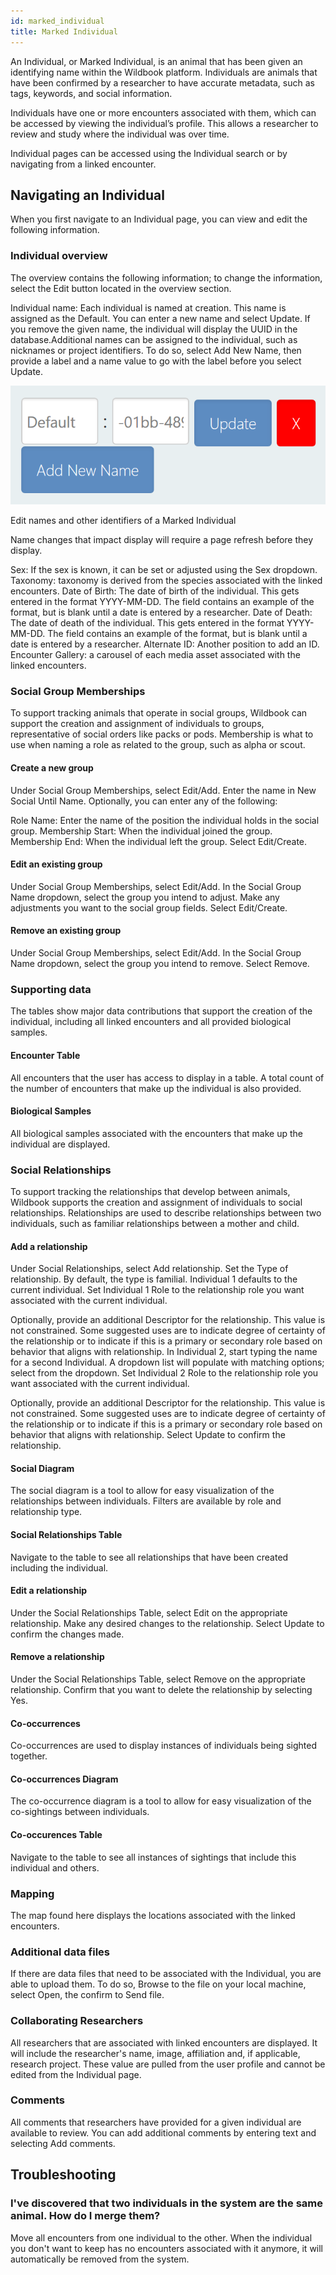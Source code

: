 ```yaml
---
id: marked_individual
title: Marked Individual
---
```


An Individual, or Marked Individual, is an animal that has been given an identifying name within the Wildbook platform. Individuals are animals that have been confirmed by a researcher to have accurate metadata, such as tags, keywords, and social information.

Individuals have one or more encounters associated with them, which can be accessed by viewing the individual’s profile. This allows a researcher to review and study where the individual was over time.

Individual pages can be accessed using the Individual search or by navigating from a linked encounter.

## Navigating an Individual

When you first navigate to an Individual page, you can view and edit the following information.

### Individual overview

The overview contains the following information; to change the information, select the Edit button located in the overview section.

Individual name: Each individual is named at creation. This name is assigned as the Default. You can enter a new name and select Update. If you remove the given name, the individual will display the UUID in the database.Additional names can be assigned to the individual, such as nicknames or project identifiers. To do so, select Add New Name, then provide a label and a name value to go with the label before you select Update.

![individual name form](../../static/img/marked_individual_1.png)

Edit names and other identifiers of a Marked Individual

Name changes that impact display will require a page refresh before they display.

Sex: If the sex is known, it can be set or adjusted using the Sex dropdown.
Taxonomy: taxonomy is derived from the species associated with the linked encounters.
Date of Birth: The date of birth of the individual. This gets entered in the format YYYY-MM-DD. The field contains an example of the format, but is blank until a date is entered by a researcher.
Date of Death: The date of death of the individual. This gets entered in the format YYYY-MM-DD. The field contains an example of the format, but is blank until a date is entered by a researcher.
Alternate ID: Another position to add an ID.
Encounter Gallery: a carousel of each media asset associated with the linked encounters.

### Social Group Memberships

To support tracking animals that operate in social groups, Wildbook can support the creation and assignment of individuals to groups, representative of social orders like packs or pods. Membership is what to use when naming a role as related to the group, such as alpha or scout.

#### Create a new group

Under Social Group Memberships, select Edit/Add.
Enter the name in New Social Until Name.
Optionally, you can enter any of the following:

Role Name: Enter the name of the position the individual holds in the social group.
Membership Start: When the individual joined the group.
Membership End: When the individual left the group.
Select Edit/Create.

#### Edit an existing group

Under Social Group Memberships, select Edit/Add.
In the Social Group Name dropdown, select the group you intend to adjust.
Make any adjustments you want to the social group fields.
Select Edit/Create.

#### Remove an existing group

Under Social Group Memberships, select Edit/Add.
In the Social Group Name dropdown, select the group you intend to remove.
Select Remove.

### Supporting data

The tables show major data contributions that support the creation of the individual, including all linked encounters and all provided biological samples.

#### Encounter Table

All encounters that the user has access to display in a table. A total count of the number of encounters that make up the individual is also provided.

#### Biological Samples

All biological samples associated with the encounters that make up the individual are displayed.

### Social Relationships

To support tracking the relationships that develop between animals, Wildbook supports the creation and assignment of individuals to social relationships. Relationships are used to describe relationships between two individuals, such as familiar relationships between a mother and child.

#### Add a relationship

Under Social Relationships, select Add relationship.
Set the Type of relationship. By default, the type is familial.
Individual 1 defaults to the current individual.
Set Individual 1 Role to the relationship role you want associated with the current individual.

Optionally, provide an additional Descriptor for the relationship. This value is not constrained. Some suggested uses are to indicate degree of certainty of the relationship or to indicate if this is a primary or secondary role based on behavior that aligns with relationship.
In Individual 2, start typing the name for a second Individual. A dropdown list will populate with matching options; select from the dropdown.
Set Individual 2 Role to the relationship role you want associated with the current individual.

Optionally, provide an additional Descriptor for the relationship. This value is not constrained. Some suggested uses are to indicate degree of certainty of the relationship or to indicate if this is a primary or secondary role based on behavior that aligns with relationship.
Select Update to confirm the relationship.

#### Social Diagram

The social diagram is a tool to allow for easy visualization of the relationships between individuals. Filters are available by role and relationship type.

#### Social Relationships Table

Navigate to the table to see all relationships that have been created including the individual.

#### Edit a relationship

Under the Social Relationships Table, select Edit on the appropriate relationship.
Make any desired changes to the relationship.
Select Update to confirm the changes made.

#### Remove a relationship

Under the Social Relationships Table, select Remove on the appropriate relationship.
Confirm that you want to delete the relationship by selecting Yes.

#### Co-occurrences

Co-occurrences are used to display instances of individuals being sighted together.

#### Co-occurrences Diagram

The co-occurrence diagram is a tool to allow for easy visualization of the co-sightings between individuals.

#### Co-occurences Table

Navigate to the table to see all instances of sightings that include this individual and others.

### Mapping

The map found here displays the locations associated with the linked encounters.

### Additional data files

If there are data files that need to be associated with the Individual, you are able to upload them. To do so, Browse to the file on your local machine, select Open, the confirm to Send file.

### Collaborating Researchers

All researchers that are associated with linked encounters are displayed. It will include the researcher's name, image, affiliation and, if applicable, research project. These value are pulled from the user profile and cannot be edited from the Individual page.

### Comments

All comments that researchers have provided for a given individual are available to review. You can add additional comments by entering text and selecting Add comments.

## Troubleshooting

### I've discovered that two individuals in the system are the same animal. How do I merge them?

Move all encounters from one individual to the other. When the individual you don't want to keep has no encounters associated with it anymore, it will automatically be removed from the system.